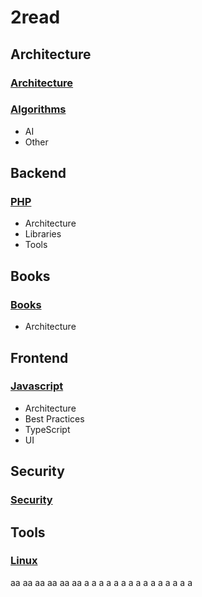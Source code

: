 # 2read

## Architecture


### [Architecture](architecture/ARCHITECTURE.md#Architecture)

### [Algorithms](architecture/ARCHITECTURE.md#Algorithms)
* AI
* Other


## Backend

### [PHP](backend/PHP.md)

* Architecture
* Libraries
* Tools


## Books

### [Books](book/BOOK.md)

* Architecture



## Frontend

### [Javascript](frontend/JS.md)

* Architecture
* Best Practices
* TypeScript
* UI


## Security

### [Security](security/SECURITY.md)


## Tools

### [Linux](tools/LINUX.md)
aa
aa
aa
aa
aa
aa
a
a
a
a
a
a
a
a
a
a
a
a
a
a
a
